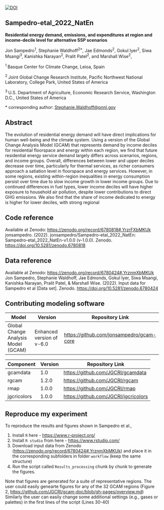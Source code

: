 [![DOI](https://zenodo.org/badge/508804988.svg)](https://zenodo.org/badge/latestdoi/508804988)

## Sampedro-etal_2022_NatEn

**Residential energy demand, emissions, and expenditures at region and income-decile level for alternative SSP scenarios**

Jon Sampedro<sup>1</sup>, Stephanie Waldhoff<sup>2\*</sup>, Jae Edmonds<sup>2</sup>, Gokul Iyer<sup>2</sup>, Siwa Msangi<sup>3</sup>, Kanishka Narayan<sup>2</sup>, Pralit Patel<sup>2</sup>, and Marshall Wise<sup>2</sup>, 

<sup>1 </sup> Basque Center for Climate Change, Leioa, Spain

<sup>2 </sup> Joint Global Change Research Institute, Pacific Northwest National Laboratory, College Park, United States of America

<sup>3 </sup> U.S. Department of Agriculture, Economic Research Service, Washington D.C., United States of America

\* corresponding author:  Stephanie.Waldhoff@pnnl.gov

## Abstract
The evolution of residential energy demand will have direct implications for human well-being and the climate system. Using a version of the Global Change Analysis Model (GCAM) that represents demand by income deciles for residential floorspace and energy within each region, we find that future residential energy service demand largely differs across scenarios, regions, and income groups. Overall, differences between lower and upper deciles decrease over time, particularly for thermal services, as richer consumers approach a satiation level in floorspace and energy services. However, in some regions, existing within-region inequalities in energy consumption persist over time due to slow income growth in lower income groups. Due to continued differences in fuel types, lower income deciles will have higher exposure to household air pollution, despite lower contributions to direct GHG emissions. We also find that the share of income dedicated to energy is higher for lower deciles, with strong regional    

## Code reference
Available at Zenodo: https://zenodo.org/record/6780818#.YrzrFXbMKUk
jonsampedro. (2022). jonsampedro/Sampedro-etal_2022_NatEn: Sampedro-etal_2022_NatEn-v1.0.0 (v-1.0.0). Zenodo. https://doi.org/10.5281/zenodo.6780818

## Data reference
Available at Zenodo: https://zenodo.org/record/6780424#.YrznmXbMKUk
Jon Sampedro, Stephanie Waldhoff, Jae Edmonds, Gokul Iyer, Siwa Msangi, Kanishka Narayan, Pralit Patel, & Marshall Wise. (2022). Input data for Sampedro et al [Data set]. Zenodo. https://doi.org/10.5281/zenodo.6780424

## Contributing modeling software
| Model | Version | Repository Link 
|-------|---------|-----------------
| Global Change Analysis Model (GCAM) | Enhanced version of v-6.0| https://github.com/jonsampedro/gcam-core | 

| Component| Version | Repository Link 
|-------|---------|-----------------
| gcamdata | 1.0| https://github.com/JGCRI/gcamdata | 
| rgcam | 1.2.0| https://github.com/JGCRI/rgcam | 
| rmap| 1.0.0| https://github.com/JGCRI/rmap | 
| jgcricolors| 1.0.0| https://github.com/JGCRI/jgcricolors| 

## Reproduce my experiment
To reproduce the results and figures shown in Sampedro et al.,

1. Install `R` here - https://www.r-project.org/
2. Install `R studio` from here - https://www.rstudio.com/
3. Download input data from Zenodo (https://zenodo.org/record/6780424#.YrznmXbMKUk) and place it in the corresponding subfolders in folder `workflow` (keep the same structure)
4. Run the script called `Results_processing` chunk by chunk to generate the figures.  

Note that figures are generated for a suite of representative regions. The user could easily genearte figures for any of the 32 GCAM regions (Figure 2, https://github.com/JGCRI/gcam-doc/blob/gh-pages/overview.md)
Similarly the user can easily change some additional settings (e.g., gases or palettes) in the first lines of the script (Lines 30-40)
